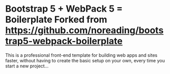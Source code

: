 # Bootstrap 5 + WebPack 5 = Boilerplate Forked from https://github.com/noreading/bootstrap5-webpack-boilerplate

This is a professional front-end template for building web apps and sites faster, without having to create the basic setup on your own, every time you start a new project...

